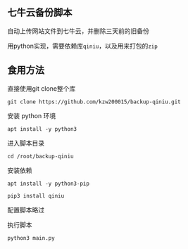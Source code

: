 ## 七牛云备份脚本

自动上传网站文件到七牛云，并删除三天前的旧备份

用python实现，需要依赖库`qiniu`，以及用来打包的`zip`

## 食用方法

直接使用git clone整个库

`git clone https://github.com/kzw200015/backup-qiniu.git`

安装 python 环境

`apt install -y python3`

进入脚本目录

`cd /root/backup-qiniu`

安装依赖

`apt install -y python3-pip`

`pip3 install qiniu`

配置脚本略过


执行脚本

`python3 main.py`

